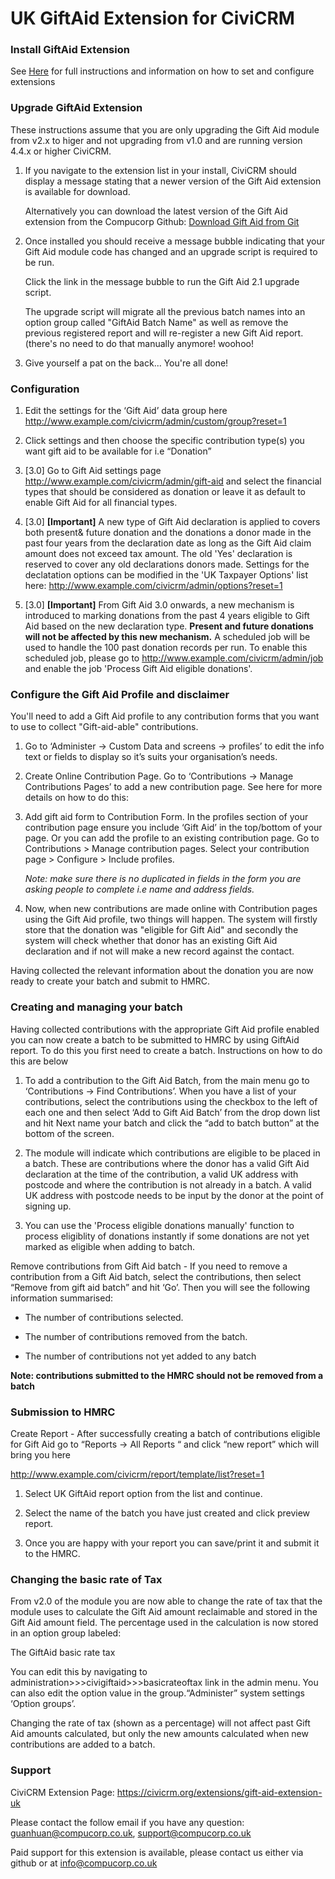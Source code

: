 # UK GiftAid Extension for CiviCRM

### Install GiftAid Extension
See [Here](http://wiki.civicrm.org/confluence/display/CRMDOC/Extensions "CiviCRM Extensions Installation") for full instructions and information on how to set and configure extensions

### Upgrade GiftAid Extension
These instructions assume that you are only upgrading the Gift Aid module from v2.x to higer and not upgrading from v1.0 and are running version 4.4.x or higher CiviCRM.

1. If you navigate to the extension list in your install, CiviCRM should display a message stating that a newer version of the Gift Aid extension is available for download.

   Alternatively you can download the latest version of the Gift Aid extension from the Compucorp Github: [Download Gift Aid from Git](https://github.com/compucorp/uk.co.compucorp.civicrm.giftaid "GiftAid Github")

2. Once installed you should receive a message bubble indicating that your Gift Aid module code has changed and an upgrade script is required to be run.

   Click the link in the message bubble to run the Gift Aid 2.1 upgrade script.

   The upgrade script will migrate all the previous batch names into an option group called "GiftAid Batch Name" as well as remove the previous registered report and will re-register a new Gift Aid report. (there's no need to do that manually anymore! woohoo!

3. Give yourself a pat on the back... You're all done!

### Configuration

1. Edit the settings for the ‘Gift Aid’ data group here http://www.example.com/civicrm/admin/custom/group?reset=1

2. Click settings and then choose the specific contribution type(s) you want gift aid to be available for i.e “Donation”

3. [3.0] Go to Gift Aid settings page http://www.example.com/civicrm/admin/gift-aid and select the financial types that should be considered as donation or leave it as default to enable Gift Aid for all financial types.

4. [3.0] **[Important]** A new type of Gift Aid declaration is applied to covers both present& future donation and the donations a donor made in the past four years from the declaration date as long as the Gift Aid claim amount does not exceed tax amount. The old 'Yes' declaration is reserved to cover any old declarations donors made. Settings for the declatation options can be modified in the 'UK Taxpayer Options' list here: http://www.example.com/civicrm/admin/options?reset=1

5. [3.0] **[Important]** From Gift Aid 3.0 onwards, a new mechanism is introduced to marking donations from the past 4 years eligible to Gift Aid based on the new declaration type. **Present and future donations will not be affected by this new mechanism.** A scheduled job will be used to handle the 100 past donation records per run. To enable this scheduled job, please go to http://www.example.com/civicrm/admin/job and enable the job 'Process Gift Aid eligible donations'.


### Configure the Gift Aid Profile and disclaimer

You'll need to add a Gift Aid profile to any contribution forms that you want to use to collect "Gift-aid-able" contributions.

1. Go to ‘Administer -> Custom Data and screens -> profiles’ to edit the info text or fields to display so it’s suits your organisation’s needs.

2. Create Online Contribution Page. Go to ‘Contributions -> Manage Contributions Pages’ to add a new contribution page. See here for more details on how to do this:

3. Add gift aid form to Contribution Form. In the profiles section of your contribution page ensure you include ‘Gift Aid’ in the top/bottom of your page. Or you can add the profile to an existing contribution page. Go to Contributions > Manage contribution pages. Select your contribution page > Configure > Include profiles.

   *Note: make sure there is no duplicated in fields in the form you are asking people to complete i.e name and address fields.*

4. Now, when new contributions are made online with Contribution pages using the Gift Aid profile, two things will happen. The system will firstly store that the donation was "eligible for Gift Aid" and secondly the system will check whether that donor has an existing Gift Aid declaration and if not will make a new record against the contact.

Having collected the relevant information about the donation you are now ready to create your batch and submit to HMRC.

### Creating and managing your batch

Having collected contributions with the appropriate Gift Aid profile enabled you can now create a batch to be submitted to HMRC by using GiftAid report. To do this you first need to create a batch. Instructions on how to do this are below

1. To add a contribution to the Gift Aid Batch, from the main menu go to ‘Contributions -> Find Contributions’. When you have a list of your contributions, select the contributions using the checkbox to the left of each one and then select ‘Add to Gift Aid Batch’ from the drop down list and hit Next name your batch and click the “add to batch button” at the bottom of the screen.

2. The module will indicate which contributions are eligible to be placed in a batch. These are contributions where the donor has a valid Gift Aid declaration at the time of the contribution, a valid UK address with postcode and where the contribution is not already in a batch. A valid UK address with postcode needs to be input by the donor at the point of signing up.

3. You can use the 'Process eligible donations manually' function to process eligiblity of donations instantly if some donations are not yet marked as eligible when adding to batch.


Remove contributions from Gift Aid batch - If you need to remove a contribution from a Gift Aid batch, select the contributions, then select “Remove from gift aid batch” and hit ‘Go’. Then you will see the following information summarised:

* The number of contributions selected.

* The number of contributions removed from the batch.

* The number of contributions not yet added to any batch

**Note: contributions submitted to the HMRC should not be removed from a batch**

### Submission to HMRC

Create Report - After successfully creating a batch of contributions eligible for Gift Aid go to “Reports -> All Reports “ and click “new report” which will bring you here

http://www.example.com/civicrm/report/template/list?reset=1

1. Select  UK GiftAid report option from the list and continue.

2. Select the name of the batch you have just created and click preview report.

3. Once you are happy with your report you can save/print it and submit it to the HMRC.

### Changing the basic rate of Tax
From v2.0 of the module you are now able to change the rate of tax that the module uses to calculate the Gift Aid amount reclaimable and stored in the Gift Aid amount field. The percentage used in the calculation is now stored in an option group labeled:

The GiftAid basic rate tax

You can edit this by navigating to administration>>>civigiftaid>>>basicrateoftax link in the admin menu. You can also edit the option value in the group.“Administer” system settings ‘Option groups’.

Changing the rate of tax (shown as a percentage) will not affect past Gift Aid amounts calculated, but only the new amounts calculated when new contributions are added to a batch.

### Support
CiviCRM Extension Page: https://civicrm.org/extensions/gift-aid-extension-uk

Please contact the follow email if you have any question:
<guanhuan@compucorp.co.uk>, <support@compucorp.co.uk>

Paid support for this extension is available, please contact us either via github or at <info@compucorp.co.uk>
